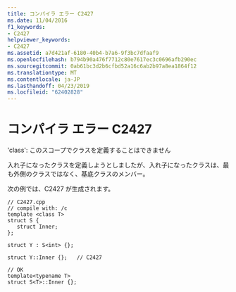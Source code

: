 ```yaml
---
title: コンパイラ エラー C2427
ms.date: 11/04/2016
f1_keywords:
- C2427
helpviewer_keywords:
- C2427
ms.assetid: a7d421af-6180-40b4-b7a6-9f3bc7dfaaf9
ms.openlocfilehash: b794b90a476f7712c80e7617ec3c0696afb290ec
ms.sourcegitcommit: 0ab61bc3d2b6cfbd52a16c6ab2b97a8ea1864f12
ms.translationtype: MT
ms.contentlocale: ja-JP
ms.lasthandoff: 04/23/2019
ms.locfileid: "62402828"
---
```

# <a name="compiler-error-c2427"></a>コンパイラ エラー C2427

'class': このスコープでクラスを定義することはできません

入れ子になったクラスを定義しようとしましたが、入れ子になったクラスは、最も外側のクラスではなく、基底クラスのメンバー。

次の例では、C2427 が生成されます。

```
// C2427.cpp
// compile with: /c
template <class T>
struct S {
   struct Inner;
};

struct Y : S<int> {};

struct Y::Inner {};   // C2427

// OK
template<typename T>
struct S<T>::Inner {};
```